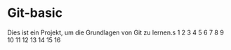 # Git-basic
Dies ist ein Projekt, um die Grundlagen von Git zu lernen.s
1
2
3
4
5
6
7
8
9
10
11
12
13
14
15
16
